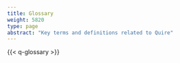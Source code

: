 ```yaml
---
title: Glossary
weight: 5820
type: page
abstract: "Key terms and definitions related to Quire"
---
```


{{< q-glossary >}}
